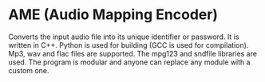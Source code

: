 # AME (Audio Mapping Encoder)
Converts the input audio file into its unique identifier or password. It is written in C++. Python is used for building (GCC is used for compilation).   Mp3, wav and flac files are supported.  The mpg123 and sndfile libraries are used. The program is modular and anyone can replace any module with a custom one. 
